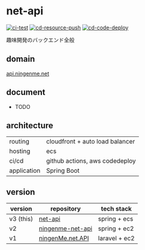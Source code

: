 # net-api
[![ci-test](https://github.com/ningenMe/net-api/actions/workflows/ci-test.yml/badge.svg)](https://github.com/ningenMe/net-api/actions/workflows/ci-test.yml)
[![cd-resource-push](https://github.com/ningenMe/net-api/actions/workflows/cd-resource-push.yml/badge.svg)](https://github.com/ningenMe/net-api/actions/workflows/cd-resource-push.yml)
[![cd-code-deploy](https://github.com/ningenMe/net-api/actions/workflows/cd-code-deploy.yml/badge.svg)](https://github.com/ningenMe/net-api/actions/workflows/cd-code-deploy.yml)

趣味開発のバックエンド全般  

## domain
[api.ningenme.net](api.ningenme.net)

## document
- TODO

## architecture
|            |                                |  
|----------- |------------------------------- |  
|routing     |cloudfront + auto load balancer |
|hosting     | ecs                            |  
|ci/cd       | github actions, aws codedeploy |  
|application | Spring Boot                    |  

## version

|version  |repository                                                       |tech stack|  
|------   |---------                                                        |----------- |  
|v3 (this)|[net-api](https://github.com/ningenMe/net-api)                   |spring + ecs|  
|v2       |[ningenme-net-api](https://github.com/ningenMe/ningenme-net-api) |spring + ec2|  
|v1       |[ningenMe.net.API](https://github.com/ningenMe/ningenMe.net.API) |laravel + ec2|  